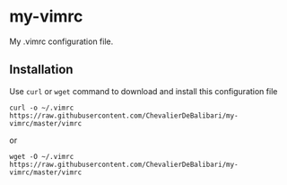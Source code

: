 # my-vimrc

My .vimrc configuration file.

## Installation 

Use `curl` or `wget` command to download and install this configuration file

```shell
curl -o ~/.vimrc https://raw.githubusercontent.com/ChevalierDeBalibari/my-vimrc/master/vimrc
```

or

```shell
wget -O ~/.vimrc https://raw.githubusercontent.com/ChevalierDeBalibari/my-vimrc/master/vimrc
```
